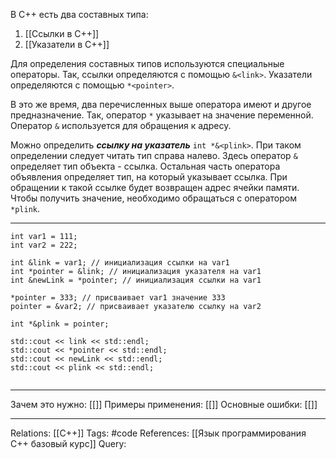В C++ есть два составных типа:
1. [[Ссылки в C++]] 
2. [[Указатели в C++]] 

Для определения составных типов используются специальные операторы. Так, ссылки определяются с помощью `&<link>`. Указатели определяются с помощью `*<pointer>`. 

В это же время, два перечисленных выше оператора имеют и другое предназначение. Так, оператор `*` указывает на значение переменной. Оператор `&` используется для обращения к адресу. 

Можно определить ***ссылку на указатель*** `int *&<plink>`. При таком определении следует читать тип справа налево. Здесь оператор `&` определяет тип объекта - ссылка. Остальная часть оператора объявления определяет тип, на который указывает ссылка. При обращении к такой ссылке будет возвращен адрес ячейки памяти. Чтобы получить значение, необходимо обращаться с оператором `*plink`. 

___
```
int var1 = 111;
int var2 = 222;

int &link = var1; // инициализация ссылки на var1
int *pointer = &link; // инициализация указателя на var1
int &newLink = *pointer; // инициализация ссылки на var1

*pointer = 333; // присваивает var1 значение 333
pointer = &var2; // присваивает указателю ссылку на var2

int *&plink = pointer;

std::cout << link << std::endl;
std::cout << *pointer << std::endl;
std::cout << newLink << std::endl;
std::cout << plink << std::endl;


```
___
Зачем это нужно: [[]] 
Примеры применения: [[]] 
Основные ошибки: [[]]
___
Relations: [[C++]] 
Tags: #code
References: [[Язык программирования C++ базовый курс]] 
Query: 